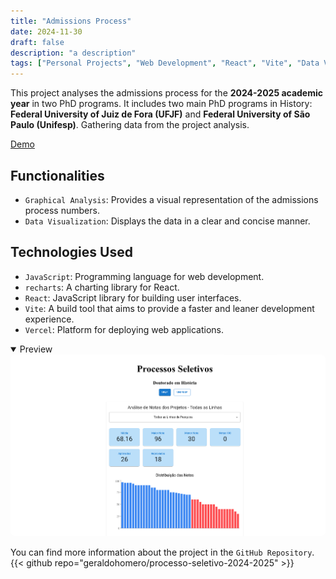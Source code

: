 ```yaml
---
title: "Admissions Process"
date: 2024-11-30
draft: false
description: "a description"
tags: ["Personal Projects", "Web Development", "React", "Vite", "Data Visualization", "Data Analysis", "Vercel"]
---
```


This project analyses the admissions process for the **2024-2025 academic year** in two PhD programs. It includes two main PhD programs in History: **Federal University of Juiz de Fora (UFJF)** and **Federal University of São Paulo (Unifesp)**. Gathering data from the project analysis.

[Demo](https://processo-seletivo-2024-2025.vercel.app/)

## Functionalities

- `Graphical Analysis`: Provides a visual representation of the admissions process numbers.
- `Data Visualization`: Displays the data in a clear and concise manner.

## Technologies Used

- `JavaScript`: Programming language for web development.
- `recharts`: A charting library for React.
- `React`: JavaScript library for building user interfaces.
- `Vite`: A build tool that aims to provide a faster and leaner development experience.
- `Vercel`: Platform for deploying web applications.


<details style="cursor:pointer" open><summary>Preview</summary>
  <img src="featured.png" style="border-radius:2%">
</details>

You can find more information about the project in the `GitHub Repository`.
{{< github repo="geraldohomero/processo-seletivo-2024-2025" >}}